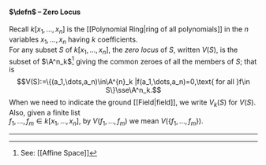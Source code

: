 #### $\defn$ – Zero Locus
Recall $k[x_1,\dots,x_n]$ is the [[Polynomial Ring|ring of all polynomials]] in the $n$ variables $x_1,\dots,x_n$ having $k$ coefficients.  
For any subset $S$ of $k[x_1,\dots,x_n]$, the *zero locus* of $S$, written $V(S)$, is the subset of $\A^n_k$[^1] giving the common zeroes of all the members of $S$; that is $$V(S):=\{(a_1,\dots,a_n)\in\A^{n}_k |f(a_1,\dots,a_n)=0,\text{ for all }f\in S\}\sse\A^n_k.$$When we need to indicate the ground [[Field|field]], we write $V_k(S)$ for $V(S)$. Also, given a finite list  
$f_1,\dots,f_{m}\in k[x_1,\dots,x_n]$, by $V(f_{1},\dots,f_{m})$ we mean $V(\{f_1,\dots,f_m\})$.
***

[^1]: See: [[Affine Space]]